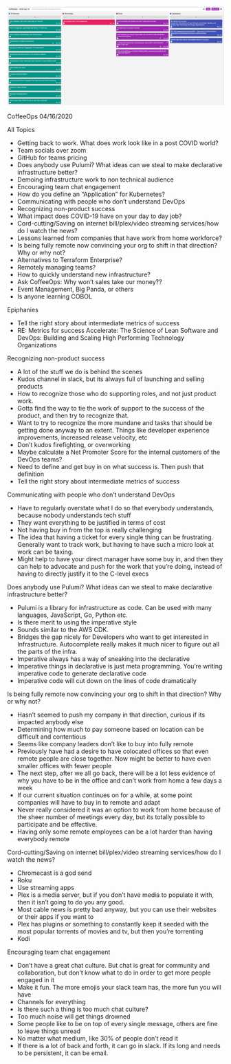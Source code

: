 ![Our Board](images/2020.04.16.png)

CoffeeOps 04/16/2020

All Topics
- Getting back to work. What does work look like in a post COVID world?
- Team socials over zoom
- GitHub for teams pricing
- Does anybody use Pulumi? What ideas can we steal to make declarative infrastructure better?
- Demoing infrastructure work to non technical audience
- Encouraging team chat engagement
- How do you define an “Application” for Kubernetes?
- Communicating with people who don’t understand DevOps
- Recognizing non-product success
- What impact does COVID-19 have on your day to day job?
- Cord-cutting/Saving on internet bill/plex/video streaming services/how do I watch the news?
- Lessons learned from companies that have work from home workforce?
- Is being fully remote now convincing your org to shift in that direction? Why or why not?
- Alternatives to Terraform Enterprise?
- Remotely managing teams?
- How to quickly understand new infrastructure?
- Ask CoffeeOps: Why won’t sales take our money??
- Event Management, Big Panda, or others
- Is anyone learning COBOL

Epiphanies
- Tell the right story about intermediate metrics of success
- RE: Metrics for success Accelerate: The Science of Lean Software and DevOps: Building and Scaling High Performing Technology Organizations


Recognizing non-product success
- A lot of the stuff we do is behind the scenes
- Kudos channel in slack, but its always full of launching and selling products
- How to recognize those who do supporting roles, and not just product work.
- Gotta find the way to tie the work of support to the success of the product, and then try to recognize that.
- Want to try to recognize the more mundane and tasks that should be getting done anyway to an extent. Things like developer experience improvements, increased release velocity, etc
- Don’t kudos firefighting, or overworking
- Maybe calculate a Net Promoter Score for the internal customers of the DevOps teams?
- Need to define and get buy in on what success is. Then push that definition
- Tell the right story about intermediate metrics of success

Communicating with people who don’t understand DevOps
- Have to regularly overstate what I do so that everybody understands, because nobody understands tech stuff
- They want everything to be justified in terms of cost
- Not having buy in from the top is really challenging
- The idea that having a ticket for every single thing can be frustrating. Generally want to track work, but having to have such a micro look at work can be taxing.
- Might help to have your direct manager have some buy in, and then they can help to advocate and push for the work that you’re doing, instead of having to directly justify it to the C-level execs

Does anybody use Pulumi? What ideas can we steal to make declarative infrastructure better?
- Pulumi is a library for infrastructure as code. Can be used with many languages, JavaScript, Go, Python etc.
- Is there merit to using the imperative style
- Sounds similar to the AWS CDK.
- Bridges the gap nicely for Developers who want to get interested in Infrastructure. Autocomplete really makes it much nicer to figure out all the parts of the infra.
- Imperative always has a way of sneaking into the declarative
- Imperative things in declarative is just meta programming. You’re writing imperative code to generate declarative code
- Imperative code will cut down on the lines of code dramatically

Is being fully remote now convincing your org to shift in that direction? Why or why not?
- Hasn’t seemed to push my company in that direction, curious if its impacted anybody else
- Determining how much to pay someone based on location can be difficult and contentious
- Seems like company leaders don’t like to buy into fully remote
- Previously have had a desire to have colocated offices so that even remote people are close together. Now might be better to have even smaller offices with fewer people
- The next step, after we all go back, there will be a lot less evidence of why you have to be in the office and can’t work from home a few days a week
- If our current situation continues on for a while, at some point companies will have to buy in to remote and adapt
- Never really considered it was an option to work from home because of the sheer number of meetings every day, but its totally possible to participate and be effective.
- Having only some remote employees can be a lot harder than having everybody remote

Cord-cutting/Saving on internet bill/plex/video streaming services/how do I watch the news?
- Chromecast is a god send
- Roku
- Use streaming apps
- Plex is a media server, but if you don’t have media to populate it with, then it isn’t going to do you any good.
- Most cable news is pretty bad anyway, but you can use their websites or their apps if you want to
- Plex has plugins or something to constantly keep it seeded with the most popular torrents of movies and tv, but then you’re torrenting
- Kodi

Encouraging team chat engagement
- Don’t have a great chat culture. But chat is great for community and collaboration, but don’t know what to do in order to get more people engaged in it
- Make it fun. The more emojis your slack team has, the more fun you will have
- Channels for everything
- Is there such a thing is too much chat culture?
- Too much noise will get things drowned
- Some people like to be on top of every single message, others are fine to leave things unread
- No matter what medium, like 30% of people don’t read it
- If there is a lot of back and forth, it can go in slack. If its long and needs to be persistent, it can be email.